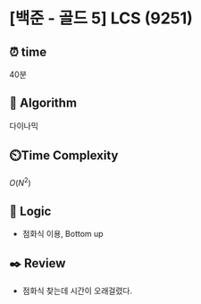 # [백준 - 골드 5] LCS (9251)
 
## ⏰  **time**
40분

## :pushpin: **Algorithm**
다이나믹

## ⏲️**Time Complexity**
$O(N^2)$

## :round_pushpin: **Logic**
- 점화식 이용, Bottom up
  
## :black_nib: **Review**
- 점화식 찾는데 시간이 오래걸렸다.
